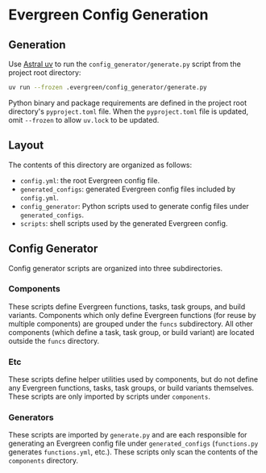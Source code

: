 # Evergreen Config Generation

## Generation

Use [Astral uv](https://docs.astral.sh/uv/) to run the `config_generator/generate.py` script from the project root directory:

```bash
uv run --frozen .evergreen/config_generator/generate.py
```

Python binary and package requirements are defined in the project root directory's `pyproject.toml` file. When the `pyproject.toml` file is updated, omit `--frozen` to allow `uv.lock` to be updated.

## Layout

The contents of this directory are organized as follows:

- `config.yml`: the root Evergreen config file.
- `generated_configs`: generated Evergreen config files included by `config.yml`.
- `config_generator`: Python scripts used to generate config files under `generated_configs`.
- `scripts`: shell scripts used by the generated Evergreen config.

## Config Generator

Config generator scripts are organized into three subdirectories.

### Components

These scripts define Evergreen functions, tasks, task groups, and build variants. Components which only define Evergreen functions (for reuse by multiple components) are grouped under the `funcs` subdirectory. All other components (which define a task, task group, or build variant) are located outside the `funcs` directory.

### Etc

These scripts define helper utilities used by components, but do not define any Evergreen functions, tasks, task groups, or build variants themselves. These scripts are only imported by scripts under `components`.

### Generators

These scripts are imported by `generate.py` and are each responsible for generating an Evergreen config file under `generated_configs` (`functions.py` generates `functions.yml`, etc.). These scripts only scan the contents of the `components` directory.
